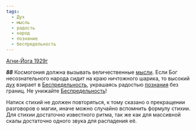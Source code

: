 ```yaml
---
tags:
  - Дух
  - мысль
  - радость
  - народ
  - познание
  - беспредельность
---
```


[Агни-Йога 1929г](https://127.0.0.1:4002/agni/1929)

___88___
Космогония должна вызывать величественные [мысли](../../../tags/#мысль). Если Бог несознательного народа сидит на краю ничтожного шарика, то высокий [дух](../../../tags/#Дух) взирает в [Беспредельность](../../../tags/#беспредельность), украшаясь радостью [познания](../../../tags/#познание) без границ. Не унижайте [Беспредельность](../../../tags/#беспредельность)!   

Натиск стихий не должен повторяться, к тому сказано о прекращении разговоров о магии, иначе можно случайно вспомнить формулу стихии. Для стихии достаточно известного ритма, так же как для массивной скалы достаточно одного звука для распадения её.